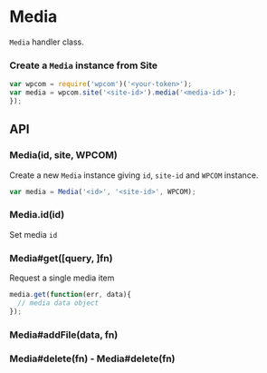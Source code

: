 
# Media

`Media` handler class.

### Create a `Media` instance from Site

```js
var wpcom = require('wpcom')('<your-token>');
var media = wpcom.site('<site-id>').media('<media-id>');
});
```

## API

### Media(id, site, WPCOM)

Create a new `Media` instance giving `id`, `site-id` and `WPCOM` instance.

```js
var media = Media('<id>', '<site-id>', WPCOM);
```

### Media.id(id)

Set media `id`

### Media#get([query, ]fn)

Request a single media item

```js
media.get(function(err, data){
  // media data object
});
```

### Media#addFile(data, fn)

### Media#delete(fn) - Media#delete(fn)

